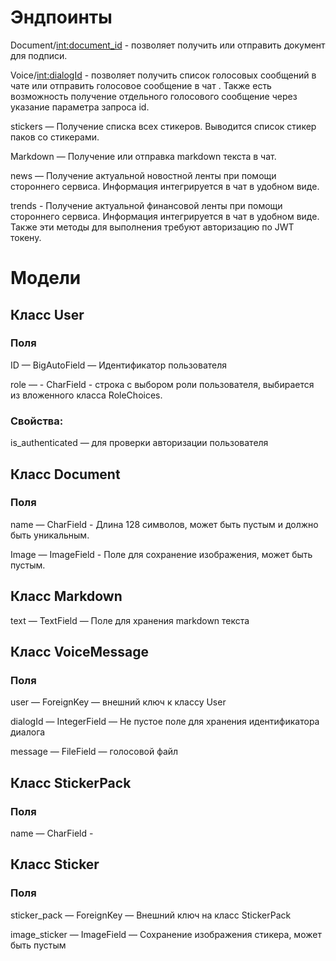 

# Эндпоинты
Document/<int:document_id> - позволяет получить или отправить документ для подписи.

Voice/<int:dialogId> - позволяет получить список голосовых сообщений в чате или отправить голосовое сообщение в чат . Также есть возможность получение отдельного голосового сообщение через указание параметра запроса id.

stickers — Получение списка всех стикеров. Выводится список стикер паков со стикерами.

Markdown — Получение или отправка  markdown текста в чат. 

news — Получение актуальной новостной ленты при помощи стороннего сервиса. Информация интегрируется в чат в удобном виде.

trends - Получение актуальной финансовой ленты при помощи стороннего сервиса. Информация интегрируется в чат в удобном виде.
Также эти методы для выполнения требуют авторизацию по JWT токену.

# Модели
## Класс User
### Поля
ID — BigAutoField — Идентификатор пользователя

role — - CharField - строка с выбором роли пользователя, выбирается из вложенного класса RoleChoices.

### Свойства:
is_authenticated — для проверки авторизации пользователя

## Класс Document
### Поля
name — CharField - Длина 128 символов, может быть пустым и должно быть уникальным.

Image — ImageField - Поле для сохранение изображения, может быть пустым.

## Класс Markdown
text — TextField — Поле для хранения markdown текста

## Класс VoiceMessage
### Поля
user — ForeignKey — внешний ключ к классу User

dialogId — IntegerField — Не пустое поле для хранения идентификатора диалога

message — FileField — голосовой файл

## Класс StickerPack
### Поля
name — CharField - 

## Класс Sticker
### Поля
sticker_pack — ForeignKey — Внешний ключ на класс StickerPack

image_sticker — ImageField — Сохранение изображения стикера, может быть пустым

